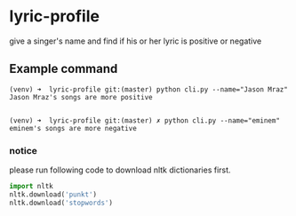# lyric-profile

give a singer's name and find if his or her lyric is positive or negative


## Example command
```
(venv) ➜  lyric-profile git:(master) python cli.py --name="Jason Mraz"
Jason Mraz's songs are more positive


(venv) ➜  lyric-profile git:(master) ✗ python cli.py --name="eminem"   
eminem's songs are more negative

```

### notice
please run following code to download nltk dictionaries first.
```python
import nltk
nltk.download('punkt')
nltk.download('stopwords')

```